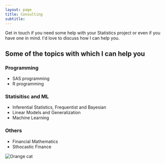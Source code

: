 ```yaml
---
layout: page
title: Consulting
subtitle: 
---
```


Get in touch if you need some help with your Statistics project or even if you have one in mind. I'd love to discuss how I can help you.


## Some of the topics with which I can help you

### Programming 
* SAS programming
* R programming

### Statisitisc and ML
* Inferential Statistics, Frequentist and Bayesian
* Linear Models and Generalization
* Machine Learning

### Others
* Financial Mathematics
* Sthocastic Finance



![Orange cat][Orange]



[Orange]: [http://icons.iconarchive.com/icons/google/noto-emoji-animals-nature/256/22221-cat-icon.png](https://icon-icons.com/it/icona/trend-grafico-statistiche-grafica-analytics/99206)
